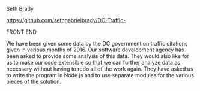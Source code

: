 Seth Brady

https://github.com/sethgabrielbrady/DC-Traffic-

FRONT END


We have been given some data by the DC government on traffic citations given in various months of 2016. Our software development agency has been asked to provide some analysis of this data. They would also like for us to make our code extensible so that we can further analyze data as necessary without having to redo all of the work again. They have asked us to write the program in Node.js and to use separate modules for the various pieces of the solution.
